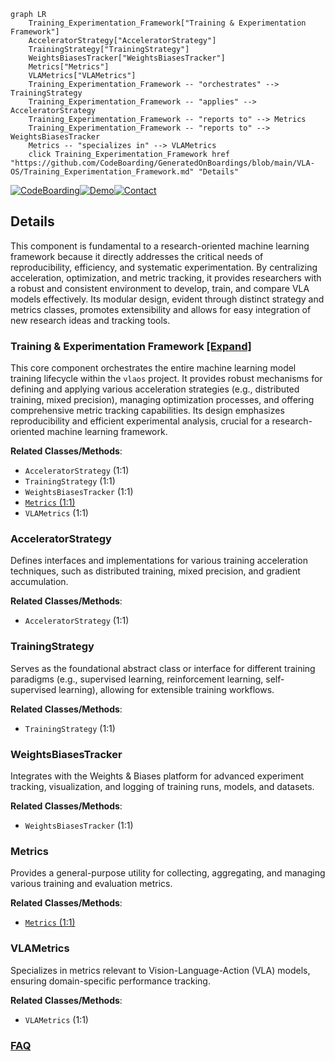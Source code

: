 ```mermaid
graph LR
    Training_Experimentation_Framework["Training & Experimentation Framework"]
    AcceleratorStrategy["AcceleratorStrategy"]
    TrainingStrategy["TrainingStrategy"]
    WeightsBiasesTracker["WeightsBiasesTracker"]
    Metrics["Metrics"]
    VLAMetrics["VLAMetrics"]
    Training_Experimentation_Framework -- "orchestrates" --> TrainingStrategy
    Training_Experimentation_Framework -- "applies" --> AcceleratorStrategy
    Training_Experimentation_Framework -- "reports to" --> Metrics
    Training_Experimentation_Framework -- "reports to" --> WeightsBiasesTracker
    Metrics -- "specializes in" --> VLAMetrics
    click Training_Experimentation_Framework href "https://github.com/CodeBoarding/GeneratedOnBoardings/blob/main/VLA-OS/Training_Experimentation_Framework.md" "Details"
```

[![CodeBoarding](https://img.shields.io/badge/Generated%20by-CodeBoarding-9cf?style=flat-square)](https://github.com/CodeBoarding/GeneratedOnBoardings)[![Demo](https://img.shields.io/badge/Try%20our-Demo-blue?style=flat-square)](https://www.codeboarding.org/demo)[![Contact](https://img.shields.io/badge/Contact%20us%20-%20contact@codeboarding.org-lightgrey?style=flat-square)](mailto:contact@codeboarding.org)

## Details

This component is fundamental to a research-oriented machine learning framework because it directly addresses the critical needs of reproducibility, efficiency, and systematic experimentation. By centralizing acceleration, optimization, and metric tracking, it provides researchers with a robust and consistent environment to develop, train, and compare VLA models effectively. Its modular design, evident through distinct strategy and metrics classes, promotes extensibility and allows for easy integration of new research ideas and tracking tools.

### Training & Experimentation Framework [[Expand]](./Training_Experimentation_Framework.md)
This core component orchestrates the entire machine learning model training lifecycle within the `vlaos` project. It provides robust mechanisms for defining and applying various acceleration strategies (e.g., distributed training, mixed precision), managing optimization processes, and offering comprehensive metric tracking capabilities. Its design emphasizes reproducibility and efficient experimental analysis, crucial for a research-oriented machine learning framework.


**Related Classes/Methods**:

- `AcceleratorStrategy` (1:1)
- `TrainingStrategy` (1:1)
- `WeightsBiasesTracker` (1:1)
- <a href="https://github.com/HeegerGao/VLA-OS/blob/main/vlaos/training/metrics.py#L1-L1" target="_blank" rel="noopener noreferrer">`Metrics` (1:1)</a>
- `VLAMetrics` (1:1)


### AcceleratorStrategy
Defines interfaces and implementations for various training acceleration techniques, such as distributed training, mixed precision, and gradient accumulation.


**Related Classes/Methods**:

- `AcceleratorStrategy` (1:1)


### TrainingStrategy
Serves as the foundational abstract class or interface for different training paradigms (e.g., supervised learning, reinforcement learning, self-supervised learning), allowing for extensible training workflows.


**Related Classes/Methods**:

- `TrainingStrategy` (1:1)


### WeightsBiasesTracker
Integrates with the Weights & Biases platform for advanced experiment tracking, visualization, and logging of training runs, models, and datasets.


**Related Classes/Methods**:

- `WeightsBiasesTracker` (1:1)


### Metrics
Provides a general-purpose utility for collecting, aggregating, and managing various training and evaluation metrics.


**Related Classes/Methods**:

- <a href="https://github.com/HeegerGao/VLA-OS/blob/main/vlaos/training/metrics.py#L1-L1" target="_blank" rel="noopener noreferrer">`Metrics` (1:1)</a>


### VLAMetrics
Specializes in metrics relevant to Vision-Language-Action (VLA) models, ensuring domain-specific performance tracking.


**Related Classes/Methods**:

- `VLAMetrics` (1:1)




### [FAQ](https://github.com/CodeBoarding/GeneratedOnBoardings/tree/main?tab=readme-ov-file#faq)